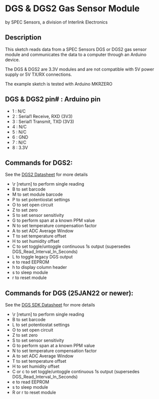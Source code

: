# DGS & DGS2 Gas Sensor Module
by SPEC Sensors, a division of Interlink Electronics

## Description
This sketch reads data from a SPEC Sensors DGS or DGS2 gas sensor module and communicates the data to a computer through an Arduino device.

The DGS & DGS2 are 3.3V modules and are not compatible with 5V power supply or 5V TX/RX connections.

The example sketch is tested with Arduino MKRZERO

## DGS & DGS2 pin# : Arduino pin
* 1 : N/C
* 2 : Serial1 Receive, RXD (3V3)
* 3 : Serial1 Transmit, TXD (3V3)
* 4 : N/C
* 5 : N/C
* 6 : GND
* 7 : N/C
* 8 : 3.3V


## Commands for DGS2:
See the [DGS2 Datasheet](https://www.spec-sensors.com/product/dgs2/) for more details

* \r [return] to perform single reading
* B to set barcode
* M to set module barcode
* P to set potentiostat settings
* O to set open circuit
* Z to set zero
* S to set sensor sensitivity
* G to perform span at a known PPM value
* N to set temperature compensation factor
* A to set ADC Average Window
* T to set temperature offset
* H to set humidity offset
* C to set toggle/untoggle continuous 1s output (supersedes DGS_Read_Interval_In_Seconds)
* L to toggle legacy DGS output
* e to read EEPROM
* h to display column header
* s to sleep module
* r to reset module

## Commands for DGS (25JAN22 or newer):
See the [DGS SDK Datasheet](https://www.spec-sensors.com/wp-content/uploads/2017/01/DG-SDK-968-045_9-6-17.pdf) for more details

* \r [return] to perform single reading
* B to set barcode
* L to set potentiostat settings
* O to set open circuit
* Z to set zero
* S to set sensor sensitivity
* G to perform span at a known PPM value
* N to set temperature compensation factor
* A to set ADC Average Window
* T to set temperature offset
* H to set humidity offset
* C or c to set toggle/untoggle continuous 1s output (supersedes DGS_Read_Interval_In_Seconds)
* e to read EEPROM
* s to sleep module
* R or r to reset module




